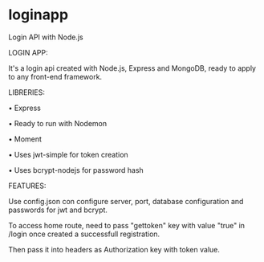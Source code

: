 # loginapp
Login API with Node.js

LOGIN APP:

It's a login api created with Node.js, Express and MongoDB, ready to apply to any front-end framework.

LIBRERIES:

• Express

• Ready to run with Nodemon

• Moment

• Uses jwt-simple for token creation

• Uses bcrypt-nodejs for password hash

FEATURES:

Use config.json con configure server, port, database configuration and passwords for jwt and bcrypt.

To access home route, need to pass "gettoken" key with value "true" in /login once created a successfull registration.

Then pass it into headers as Authorization key with token value.
